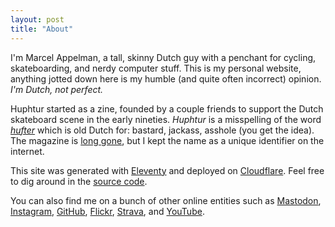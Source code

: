 ```yaml
---
layout: post
title: "About"
---
```

I'm Marcel Appelman, a tall, skinny Dutch guy with a penchant for cycling, skateboarding, and nerdy computer stuff. This is my personal website, anything jotted down here is my humble (and quite often incorrect) opinion. _I'm Dutch, not perfect._

Huphtur started as a zine, founded by a couple friends to support the Dutch skateboard scene in the early nineties. _Huphtur_ is a misspelling of the word [_hufter_](https://en.wiktionary.org/wiki/hufter) which is old Dutch for: bastard, jackass, asshole (you get the idea). The magazine is [long gone](https://web.archive.org/web/19970225192142/http://www.huphtur.nl/), but I kept the name as a unique identifier on the internet.

This site was generated with [Eleventy](https://www.11ty.dev/) and deployed on [Cloudflare](https://www.cloudflare.com/). Feel free to dig around in the [source code](https://github.com/huphtur/huphtur.nl).

You can also find me on a bunch of other online entities such as
[Mastodon](https://mastodon.social/@huphtur), 
[Instagram](https://www.instagram.com/huphtur/),
[GitHub](https://github.com/huphtur/),
[Flickr](https://www.flickr.com/photos/huphtur/),
[Strava](https://www.strava.com/athletes/huphtur),
and
[YouTube](https://www.youtube.com/@huphtur ).
